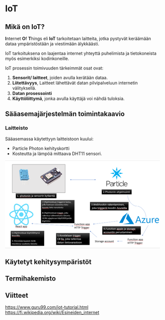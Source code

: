 # IoT


## **Mikä on IoT?**
**I**nternet  **O**f **T**hings eli **IoT** tarkoitetaan laitteita, jotka pystyvät keräämään dataa ympäristöstään ja viestimään älykkäästi. 

IoT tarkoituksena on laajentaa internet yhteyttä puhelimista ja tietokoneista myös esimerkiksi kodinkoneille.

IoT prosessin toimivuuden tärkeimmät osat ovat:
1. **Sensorit/ laitteet**, joiden avulla kerätään dataa.
2. **Liitettävyys**, Laitteet lähettävät datan pilvipalveluun internetin välityksellä.
3. **Datan prosessointi**
4. **Käyttöliittymä**, jonka avulla käyttäjä voi nähdä tuloksia.

## **Sääasemajärjestelmän toimintakaavio**

### Laitteisto
Sääasemassa käytettyyn laitteistoon kuului:
- Particle Photon kehityskortti
- Kosteutta ja lämpöä mittaava DHT11 sensori.




![sääasema](saasema.png)
## **Käytetyt kehitysympäristöt**



## **Termihakemisto**



## **Viitteet**
https://www.guru99.com/iot-tutorial.html
https://fi.wikipedia.org/wiki/Esineiden_internet
